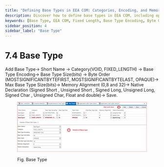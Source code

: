 ```yaml
---
title: "Defining Base Types in EEA COM: Categories, Encoding, and Memory Alignment"
description: Discover how to define base types in EEA COM, including options for category, base type encoding, and memory alignment. Learn about byte order configurations and native declaration types for enhanced control over ECU data structures.
keywords: [Base Type, EEA COM, Fixed Length, Base Type Encoding, Byte Order, Memory Alignment, AUTOSAR, Native Declaration, ECU Data Types, Signed and Unsigned]
sidebar_position: 4
sidebar_label: "Base Type"
---
```


# 7.4  Base Type

Add Base Type→ Short Name → Category(VOID, FIXED_LENGTH) →  Base Type Encoding→ Base Type Size(bits) → Byte Order (MOSTSIGNIFICANTBYTEFIRST, MOSTSIGNIFICANTBYTELAST, OPAQUE)→ Max Base Type Size(bits)→ Memory Alignment (0,8 and 32)→ Native Declaration (Signed Short , Unsigned Short , Signed Long, Unsigned Long,  Signed Char , Unsigned Char, Float and double)→ Save.

<div class="text--center">

<figure>

![Base Type](../assets/image50.webp "- Base Type")
<figcaption>Fig. Base Type</figcaption>
</figure>
</div>

